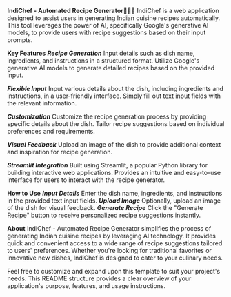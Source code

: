 **IndiChef - Automated Recipe Generator👩‍🍳🍴**
IndiChef is a web application designed to assist users in generating Indian cuisine recipes automatically. This tool leverages the power of AI, specifically Google's generative AI models, to provide users with recipe suggestions based on their input prompts.

**Key Features**
***Recipe Generation***
Input details such as dish name, ingredients, and instructions in a structured format.
Utilize Google's generative AI models to generate detailed recipes based on the provided input.

***Flexible Input***
Input various details about the dish, including ingredients and instructions, in a user-friendly interface.
Simply fill out text input fields with the relevant information.

***Customization***
Customize the recipe generation process by providing specific details about the dish.
Tailor recipe suggestions based on individual preferences and requirements.

***Visual Feedback***
Upload an image of the dish to provide additional context and inspiration for recipe generation.

***Streamlit Integration***
Built using Streamlit, a popular Python library for building interactive web applications.
Provides an intuitive and easy-to-use interface for users to interact with the recipe generator.

**How to Use**
***Input Details***
Enter the dish name, ingredients, and instructions in the provided text input fields.
***Upload Image***
Optionally, upload an image of the dish for visual feedback.
***Generate Recipe***
Click the "Generate Recipe" button to receive personalized recipe suggestions instantly.

**About**
IndiChef - Automated Recipe Generator simplifies the process of generating Indian cuisine recipes by leveraging AI technology. It provides quick and convenient access to a wide range of recipe suggestions tailored to users' preferences. Whether you're looking for traditional favorites or innovative new dishes, IndiChef is designed to cater to your culinary needs.

Feel free to customize and expand upon this template to suit your project's needs. This README structure provides a clear overview of your application's purpose, features, and usage instructions.
